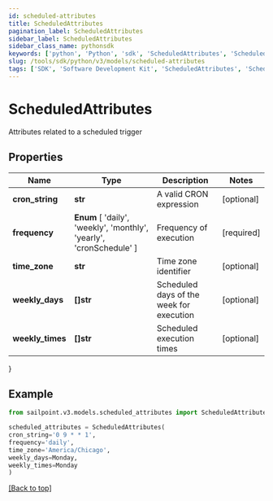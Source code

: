 ```yaml
---
id: scheduled-attributes
title: ScheduledAttributes
pagination_label: ScheduledAttributes
sidebar_label: ScheduledAttributes
sidebar_class_name: pythonsdk
keywords: ['python', 'Python', 'sdk', 'ScheduledAttributes', 'ScheduledAttributes'] 
slug: /tools/sdk/python/v3/models/scheduled-attributes
tags: ['SDK', 'Software Development Kit', 'ScheduledAttributes', 'ScheduledAttributes']
---
```


# ScheduledAttributes

Attributes related to a scheduled trigger

## Properties

Name | Type | Description | Notes
------------ | ------------- | ------------- | -------------
**cron_string** | **str** | A valid CRON expression | [optional] 
**frequency** |  **Enum** [  'daily',    'weekly',    'monthly',    'yearly',    'cronSchedule' ] | Frequency of execution | [required]
**time_zone** | **str** | Time zone identifier | [optional] 
**weekly_days** | **[]str** | Scheduled days of the week for execution | [optional] 
**weekly_times** | **[]str** | Scheduled execution times | [optional] 
}

## Example

```python
from sailpoint.v3.models.scheduled_attributes import ScheduledAttributes

scheduled_attributes = ScheduledAttributes(
cron_string='0 9 * * 1',
frequency='daily',
time_zone='America/Chicago',
weekly_days=Monday,
weekly_times=Monday
)

```
[[Back to top]](#) 

